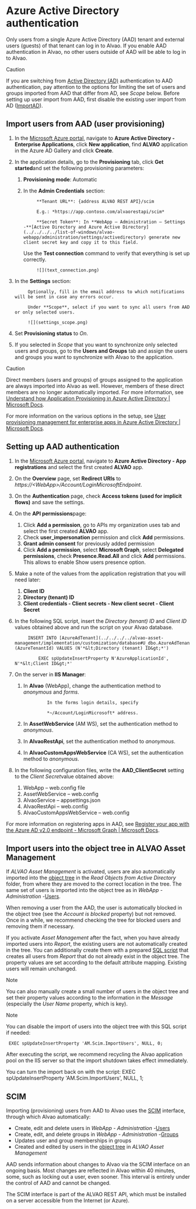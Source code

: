 # Azure Active Directory authentication
      
Only users from a single Azure Active Directory (AAD) tenant and external users (guests) of that tenant can log in to Alvao. If you enable AAD authentication in Alvao, no other users outside of AAD will be able to log in to Alvao.

> [!CAUTION]
> If you are switching from [Active Directory (AD)](../../../../alvao-asset-management/implementation/users/authentication/ad) authentication to AAD authentication, pay attention to the options for limiting the set of users and groups imported from AAD that differ from AD, see *Scope* below. Before setting up user import from AAD, first disable the existing user import from AD ([ImportAD](../../../../alvao-asset-management/implementation/users/authentication/ad/import-ad)).  

## Import users from AAD (user provisioning)
      
1. In the [Microsoft Azure portal](https://portal.azure.com/#home), navigate to **Azure Active Directory - Enterprise Applications**, click **New application**, find **ALVAO** application in the Azure AD Gallery and click **Create**.
2. In the application details, go to the **Provisioning** tab, click **Get started**and set the following provisioning parameters:
    1. **Provisioning mode**: Automatic
    2. In the **Admin Credentials** section:

                **Tenant URL**: {address ALVAO REST API}/scim 

                E.g.: *https://app.contoso.com/alvaorestapi/scim*

                **Secret Token**: In **WebApp – Administration – Settings -**[Active Directory and Azure Active Directory](../../../../list-of-windows/alvao-webapp/administration/settings/activedirectory) generate new client secret key and copy it to this field.
                
        Use the **Test connection** command to verify that everything is set up correctly.

                ![](text_connection.png)
3. In the **Settings** section:  

            Optionally, fill in the email address to which notifications will be sent in case any errors occur.  

            Under **Scope**, select if you want to sync all users from AAD or only selected users.

            ![](settings_scope.png)
4. Set **Provisioning status** to *On*.
5. If you selected in *Scope* that you want to synchronize only selected users and groups, go to the **Users and Groups** tab and assign the users and groups you want to synchronize with Alvao to the application. 

> [!CAUTION]
> Direct members (users and groups) of groups assigned to the application are always imported into Alvao as well.   However, members of these direct members are no longer automatically imported.   For more information, see [Understand how Application Provisioning in Azure Active Directory | Microsoft Docs](https://docs.microsoft.com/en-us/azure/active-directory/app-provisioning/how-provisioning-works#assignment-based-scoping).

For more information on the various options in the setup, see [User provisioning management for enterprise apps in Azure Active Directory | Microsoft Docs](https://docs.microsoft.com/en-us/azure/active-directory/app-provisioning/configure-automatic-user-provisioning-portal).
       
## Setting up AAD authentication

1. In the [Microsoft Azure portal](https://portal.azure.com/#home), navigate to **Azure Active Directory - App registrations** and select the first created **ALVAO** app.
2. On the **Overview** page, set **Redirect URIs** to *https://&lt;WebApp&gt;/Account/LoginMicrosoftEndpoint*.
3. On the **Authentication** page, check **Access tokens (used for implicit flows)** and save the settings.
4. On the **API permissions**page:
    1. Click **Add a permission**, go to APIs my organization uses tab and select the first created **ALVAO** app.
    2. Check **user\_impersonation** permission and click **Add** permissions.
    3. **Grant admin consent** for previously added permission
    4. Click **Add a permission**, select **Microsoft Graph**, select **Delegated permissions**, check **Presence.Read.All** and click **Add** permissions. This allows to enable Show users presence option.
5. Make a note of the values from the application registration that you will need later:
    1. **Client ID**
    2. **Directory (tenant) ID**
    3. **Client credentials - Client secrets - New client secret - Client Secret**
6. In the following SQL script, insert the *Directory (tenant) ID* and *Client ID* values obtained above and run the script on your Alvao database.  

            INSERT INTO [AzureAdTenant](../../../../alvao-asset-management/implementation/customization/database#U_dbo.AzureAdTenant) (AzureTenantId) VALUES (N'*&lt;Directory (tenant) ID&gt;*')

                EXEC spUpdateInsertProperty N'AzureApplicationId', N'*&lt;Client ID&gt;*'
7. On the server in **IIS Manager**:
    1. In **Alvao** (WebApp), change the authentication method to *anonymous* and *forms*.  

                    In the forms login details, specify

                    *~/Account/LoginMicrosoft* address.
    2. In **AssetWebService** (AM WS), set the authentication method to *anonymous*.
    3. In **AlvaoRestApi**, set the authentication method to *anonymous*.
    4. In **AlvaoCustomAppsWebService** (CA WS), set the authentication method to *anonymous*.
8. In the following configuration files, write the **AAD\_ClientSecret** setting to the *Client Secret*value obtained above:
    1. WebApp – web.config file
    2. AssetWebService – web.config
    3. AlvaoService – appsettings.json
    4. AlvaoRestApi – web.config
    5. AlvaoCustomAppsWebService – web.config

For more information on registering apps in AAD, see [Register your app with the Azure AD v2.0 endpoint - Microsoft Graph | Microsoft Docs](https://docs.microsoft.com/en-us/graph/auth-register-app-v2).
      
## Import users into the object tree in ALVAO Asset Management
     
If *ALVAO Asset Management* is activated, users are also automatically imported into the [object tree](../../../../alvao-asset-management/objects-and-properties) in the *Read Objects from Active Directory* folder, from where they are moved to the correct location in the tree. The same set of users is imported into the object tree as in *WebApp - Administration -*[Users](../../../../list-of-windows/alvao-webapp/administration/users).
      
When removing a user from the AAD, the user is automatically blocked in the object tree (see the *Account is blocked* property) but not removed. Once in a while, we recommend checking the tree for blocked users and removing them if necessary.
      
If you activate *Asset Management* after the fact, when you have already imported users into *Report*, the existing users are not automatically created in the tree. You can additionally create them with a prepared [SQL script](../../../../alvao-asset-management/implementation/users/aad-provisioning-scim/am-import-users.sql) that creates all users from *Report* that do not already exist in the object tree. The property values are set according to the default attribute mapping. Existing users will remain unchanged.

> [!NOTE]
> You can also manually create a small number of users in the object tree and set their property values according to the information in the *Message* (especially the *User Name* property, which is key).

> [!NOTE]
> You can disable the import of users into the object tree with this SQL script if needed:  

     EXEC spUpdateInsertProperty 'AM.Scim.ImportUsers', NULL, 0;     
After executing the script, we recommend recycling the Alvao application pool on the IIS server so that the import shutdown takes effect immediately.
     
You can turn the import back on with the script:
     EXEC spUpdateInsertProperty 'AM.Scim.ImportUsers', NULL, 1;       
## SCIM
     
Importing (provisioning) users from AAD to Alvao uses the [SCIM](https://docs.microsoft.com/en-us/azure/active-directory/app-provisioning/user-provisioning) interface, through which Alvao automatically:

- Create, edit and delete users in *WebApp - Administration -*[Users](../../../../list-of-windows/alvao-webapp/administration/users)
- Create, edit, and delete groups in *WebApp - Administration -*[Groups](../../../../list-of-windows/alvao-webapp/administration/groups)
- Updates user and group memberships in groups
- Created and edited by users in the [object tree](../../../../alvao-asset-management/objects-and-properties) in *ALVAO Asset Management*

AAD sends information about changes to Alvao via the SCIM interface on an ongoing basis. Most changes are reflected in Alvao within 40 minutes, some, such as locking out a user, even sooner. This interval is entirely under the control of AAD and cannot be changed.
     
The SCIM interface is part of the ALVAO REST API, which must be installed on a server accessible from the Internet (or Azure).
